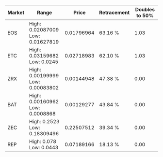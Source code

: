| Market | Range | Price| Retracement | Doubles to 50% |
| --- | --- | --- | --- | --- |
| EOS | High: 0.02087009<br />Low: 0.01627819 | 0.01796964 | 63.16 % | 1.03 |
| ETC | High: 0.03159682<br />Low: 0.0245 | 0.02718983 | 62.10 % | 1.03 |
| ZRX | High: 0.00199999<br />Low: 0.00083802 | 0.00144948 | 47.38 % | 0.00 |
| BAT | High: 0.00160962<br />Low: 0.0008868 | 0.00129277 | 43.84 % | 0.00 |
| ZEC | High: 0.2523<br />Low: 0.18309496 | 0.22507512 | 39.34 % | 0.00 |
| REP | High: 0.078<br />Low: 0.0443 | 0.07189166 | 18.13 % | 0.00 |
